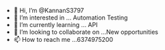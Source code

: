 - 👋 Hi, I’m @KannanS3797
- 👀 I’m interested in ... Automation Testing 
- 🌱 I’m currently learning ... API
- 💞️ I’m looking to collaborate on ...New opportunities 
- 📫 How to reach me ...6374975200

<!---
KannanS3797/KannanS3797 is a ✨ special ✨ repository because its `README.md` (this file) appears on your GitHub profile.
You can click the Preview link to take a look at your changes.
--->
